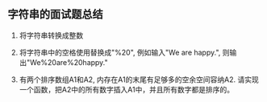 ## 字符串的面试题总结

1. 将字符串转换成整数

2. 将字符串中的空格使用替换成"%20", 例如输入"We are happy.", 则输出"We%20are%20happy."

3. 有两个排序数组A1和A2, 内存在A1的末尾有足够多的空余空间容纳A2. 请实现一个函数，把A2中的所有数字插入A1中，并且所有数字都是排序的。

